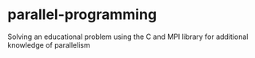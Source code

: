 # parallel-programming

Solving an educational problem using the C and MPI library for additional knowledge of parallelism
